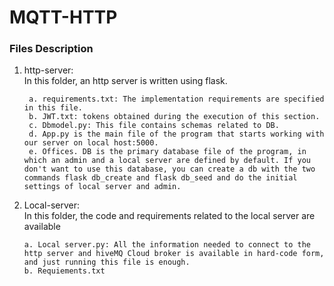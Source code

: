 # MQTT-HTTP

### Files Description

1. http-server: <br>
    In this folder, an http server is written using flask.

        a. requirements.txt: The implementation requirements are specified in this file.
        b. JWT.txt: tokens obtained during the execution of this section.
        c. Dbmodel.py: This file contains schemas related to DB.
        d. App.py is the main file of the program that starts working with our server on local host:5000.
        e. Offices. DB is the primary database file of the program, in which an admin and a local server are defined by default. If you don't want to use this database, you can create a db with the two commands flask db_create and flask db_seed and do the initial settings of local server and admin.

2.  Local-server: <br>
    In this folder, the code and requirements related to the local server are available
    
        a. Local server.py: All the information needed to connect to the http server and hiveMQ Cloud broker is available in hard-code form, and just running this file is enough.
        b. Requiements.txt
